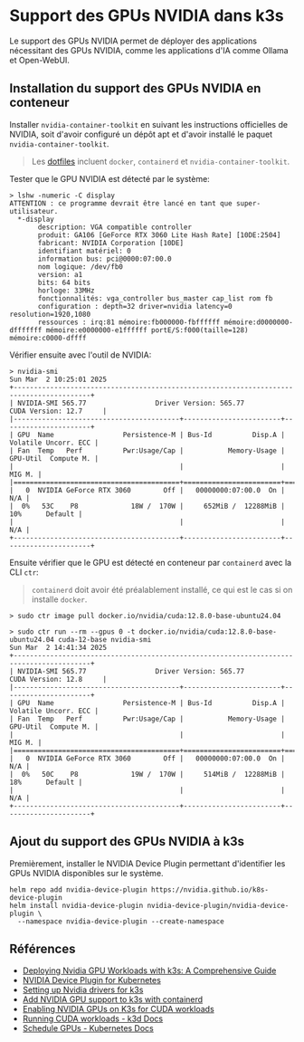 # Support des GPUs NVIDIA dans k3s

Le support des GPUs NVIDIA permet de déployer des applications nécessitant des GPUs NVIDIA, comme les applications d'IA comme Ollama et Open-WebUI.

## Installation du support des GPUs NVIDIA en conteneur

Installer `nvidia-container-toolkit` en suivant les instructions officielles de NVIDIA, soit d'avoir configuré un dépôt apt et d'avoir installé le paquet `nvidia-container-toolkit`.

> Les [dotfiles](https://github.com/SylChamber/dotfiles) incluent `docker`, `containerd` et `nvidia-container-toolkit`.

Tester que le GPU NVIDIA est détecté par le système:

```shell
> lshw -numeric -C display
ATTENTION : ce programme devrait être lancé en tant que super-utilisateur.
  *-display
       description: VGA compatible controller
       produit: GA106 [GeForce RTX 3060 Lite Hash Rate] [10DE:2504]
       fabricant: NVIDIA Corporation [10DE]
       identifiant matériel: 0
       information bus: pci@0000:07:00.0
       nom logique: /dev/fb0
       version: a1
       bits: 64 bits
       horloge: 33MHz
       fonctionnalités: vga_controller bus_master cap_list rom fb
       configuration : depth=32 driver=nvidia latency=0 resolution=1920,1080
       ressources : irq:81 mémoire:fb000000-fbffffff mémoire:d0000000-dfffffff mémoire:e0000000-e1ffffff portE/S:f000(taille=128) mémoire:c0000-dffff
```

Vérifier ensuite avec l'outil de NVIDIA:

```shell
> nvidia-smi
Sun Mar  2 10:25:01 2025
+-----------------------------------------------------------------------------------------+
| NVIDIA-SMI 565.77                 Driver Version: 565.77         CUDA Version: 12.7     |
|-----------------------------------------+------------------------+----------------------+
| GPU  Name                 Persistence-M | Bus-Id          Disp.A | Volatile Uncorr. ECC |
| Fan  Temp   Perf          Pwr:Usage/Cap |           Memory-Usage | GPU-Util  Compute M. |
|                                         |                        |               MIG M. |
|=========================================+========================+======================|
|   0  NVIDIA GeForce RTX 3060        Off |   00000000:07:00.0  On |                  N/A |
|  0%   53C    P8             18W /  170W |     652MiB /  12288MiB |     10%      Default |
|                                         |                        |                  N/A |
+-----------------------------------------+------------------------+----------------------+
```

Ensuite vérifier que le GPU est détecté en conteneur par `containerd` avec la CLI `ctr`:

> `containerd` doit avoir été préalablement installé, ce qui est le cas si on installe `docker`.

```shell
> sudo ctr image pull docker.io/nvidia/cuda:12.8.0-base-ubuntu24.04

> sudo ctr run --rm --gpus 0 -t docker.io/nvidia/cuda:12.8.0-base-ubuntu24.04 cuda-12-base nvidia-smi
Sun Mar  2 14:41:34 2025
+-----------------------------------------------------------------------------------------+
| NVIDIA-SMI 565.77                 Driver Version: 565.77         CUDA Version: 12.8     |
|-----------------------------------------+------------------------+----------------------+
| GPU  Name                 Persistence-M | Bus-Id          Disp.A | Volatile Uncorr. ECC |
| Fan  Temp   Perf          Pwr:Usage/Cap |           Memory-Usage | GPU-Util  Compute M. |
|                                         |                        |               MIG M. |
|=========================================+========================+======================|
|   0  NVIDIA GeForce RTX 3060        Off |   00000000:07:00.0  On |                  N/A |
|  0%   50C    P8             19W /  170W |     514MiB /  12288MiB |     18%      Default |
|                                         |                        |                  N/A |
+-----------------------------------------+------------------------+----------------------+
```

## Ajout du support des GPUs NVIDIA à k3s

Premièrement, installer le NVIDIA Device Plugin permettant d'identifier les GPUs NVIDIA disponibles sur le système.

```shell
helm repo add nvidia-device-plugin https://nvidia.github.io/k8s-device-plugin
helm install nvidia-device-plugin nvidia-device-plugin/nvidia-device-plugin \
  --namespace nvidia-device-plugin --create-namespace
```

## Références

* [Deploying Nvidia GPU Workloads with k3s: A Comprehensive Guide](https://support.tools/deploying-nvidia-gpu-workloads-with-k3s/)
* [NVIDIA Device Plugin for Kubernetes](https://github.com/NVIDIA/k8s-device-plugin)
* [Setting up Nvidia drivers for k3s](https://support.tools/post/nvidia-gpus-on-k3s/)
* [Add NVIDIA GPU support to k3s with containerd](https://dev.to/mweibel/add-nvidia-gpu-support-to-k3s-with-containerd-4j17)
* [Enabling NVIDIA GPUs on K3s for CUDA workloads](https://itnext.io/enabling-nvidia-gpus-on-k3s-for-cuda-workloads-a11b96f967b0)
* [Running CUDA workloads - k3d Docs](https://k3d.io/v5.8.3/usage/advanced/cuda/)
* [Schedule GPUs - Kubernetes Docs](https://kubernetes.io/docs/tasks/manage-gpus/scheduling-gpus/)
